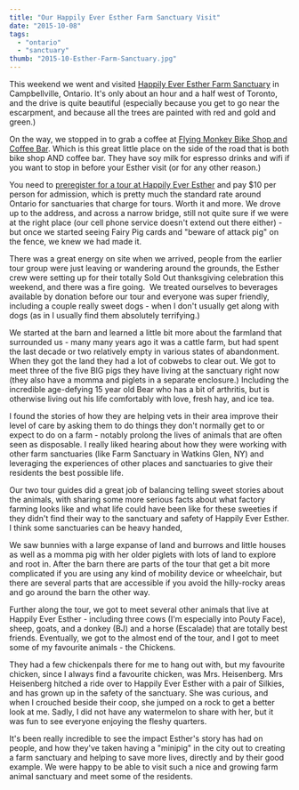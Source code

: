 ```yaml
---
title: "Our Happily Ever Esther Farm Sanctuary Visit"
date: "2015-10-08"
tags:
  - "ontario"
  - "sanctuary"
thumb: "2015-10-Esther-Farm-Sanctuary.jpg"
---
```


This weekend we went and visited [Happily Ever Esther Farm Sanctuary](http://www.happilyeveresther.ca/) in Campbellville, Ontario. It's only about an hour and a half west of Toronto, and the drive is quite beautiful (especially because you get to go near the escarpment, and because all the trees are painted with red and gold and green.)

On the way, we stopped in to grab a coffee at [Flying Monkey Bike Shop and Coffee Bar](http://flyingmonkeybikeshop.com/coffee-bar/). Which is this great little place on the side of the road that is both bike shop AND coffee bar. They have soy milk for espresso drinks and wifi if you want to stop in before your Esther visit (or for any other reason.)

You need to [preregister for a tour at Happily Ever Esther](http://www.happilyeveresther.ca/#!tours/c2398) and pay $10 per person for admission, which is pretty much the standard rate around Ontario for sanctuaries that charge for tours. Worth it and more. We drove up to the address, and across a narrow bridge, still not quite sure if we were at the right place (our cell phone service doesn't extend out there either) - but once we started seeing Fairy Pig cards and "beware of attack pig" on the fence, we knew we had made it.

There was a great energy on site when we arrived, people from the earlier tour group were just leaving or wandering around the grounds, the Esther crew were setting up for their totally Sold Out thanksgiving celebration this weekend, and there was a fire going.  We treated ourselves to beverages available by donation before our tour and everyone was super friendly, including a couple really sweet dogs - when I don't usually get along with dogs (as in I usually find them absolutely terrifying.)

We started at the barn and learned a little bit more about the farmland that surrounded us - many many years ago it was a cattle farm, but had spent the last decade or two relatively empty in various states of abandonment. When they got the land they had a lot of cobwebs to clear out. We got to meet three of the five BIG pigs they have living at the sanctuary right now (they also have a momma and piglets in a separate enclosure.) Including the incredible age-defying 15 year old Bear who has a bit of arthritis, but is otherwise living out his life comfortably with love, fresh hay, and ice tea.

I found the stories of how they are helping vets in their area improve their level of care by asking them to do things they don't normally get to or expect to do on a farm - notably prolong the lives of animals that are often seen as disposable. I really liked hearing about how they were working with other farm sanctuaries (like Farm Sanctuary in Watkins Glen, NY) and leveraging the experiences of other places and sanctuaries to give their residents the best possible life.

Our two tour guides did a great job of balancing telling sweet stories about the animals, with sharing some more serious facts about what factory farming looks like and what life could have been like for these sweeties if they didn't find their way to the sanctuary and safety of Happily Ever Esther. I think some sanctuaries can be heavy handed,

We saw bunnies with a large expanse of land and burrows and little houses as well as a momma pig with her older piglets with lots of land to explore and root in. After the barn there are parts of the tour that get a bit more complicated if you are using any kind of mobility device or wheelchair, but there are several parts that are accessible if you avoid the hilly-rocky areas and go around the barn the other way.

Further along the tour, we got to meet several other animals that live at Happily Ever Esther - including three cows (I'm especially into Pouty Face), sheep, goats, and a donkey (BJ) and a horse (Escalade) that are totally best friends. Eventually, we got to the almost end of the tour, and I got to meet some of my favourite animals - the Chickens.

They had a few chickenpals there for me to hang out with, but my favourite chicken, since I always find a favourite chicken, was Mrs. Heisenberg. Mrs Heisenberg hitched a ride over to Happily Ever Esther with a pair of Silkies, and has grown up in the safety of the sanctuary. She was curious, and when I crouched beside their coop, she jumped on a rock to get a better look at me. Sadly, I did not have any watermelon to share with her, but it was fun to see everyone enjoying the fleshy quarters.

It's been really incredible to see the impact Esther's story has had on people, and how they've taken having a "minipig" in the city out to creating a farm sanctuary and helping to save more lives, directly and by their good example. We were happy to be able to visit such a nice and growing farm animal sanctuary and meet some of the residents.
